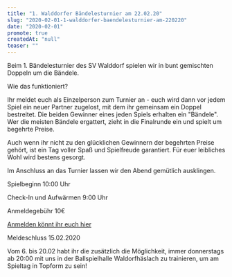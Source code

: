 ```yaml
---
title: "1. Walddorfer Bändelesturnier am 22.02.20"
slug: "2020-02-01-1-walddorfer-baendelesturnier-am-220220"
date: "2020-02-01"
promote: true
createdAt: "null"
teaser: ""
---
```

Beim 1. Bändelesturnier des SV Walddorf spielen wir in bunt gemischten Doppeln um die Bändele.


Wie das funktioniert?

Ihr meldet euch als Einzelperson zum Turnier an - euch wird dann vor jedem Spiel ein neuer Partner zugelost, mit dem ihr gemeinsam ein Doppel bestreitet. Die beiden Gewinner eines jeden Spiels erhalten ein "Bändele". Wer die meisten Bändele ergattert, zieht in die Finalrunde ein und spielt um begehrte Preise.

Auch wenn ihr nicht zu den glücklichen Gewinnern der begehrten Preise gehört, ist ein Tag voller Spaß und Spielfreude garantiert. Für euer leibliches Wohl wird bestens gesorgt.

Im Anschluss an das Turnier lassen wir den Abend gemütlich ausklingen.

Spielbeginn 10:00 Uhr

Check-In und Aufwärmen 9:00 Uhr

Anmeldegebühr 10€

<a href="mailto:baendelesturnier@svwalddorf.de">Anmelden könnt ihr euch hier</a>

Meldeschluss 15.02.2020

Vom 6. bis 20.02 habt ihr die zusätzlich die Möglichkeit, immer donnerstags ab 20:00 mit uns in der Ballspielhalle Waldorfhäslach zu trainieren, um am Spieltag in Topform zu sein!
